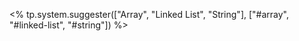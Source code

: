 <% tp.system.suggester(["Array", "Linked List", "String"], ["#array", "#linked-list", "#string"]) %>

